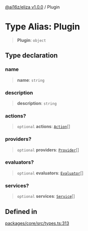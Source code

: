 [@ai16z/eliza v1.0.0](../index.md) / Plugin

# Type Alias: Plugin

> **Plugin**: `object`

## Type declaration

### name

> **name**: `string`

### description

> **description**: `string`

### actions?

> `optional` **actions**: [`Action`](../interfaces/Action.md)[]

### providers?

> `optional` **providers**: [`Provider`](../interfaces/Provider.md)[]

### evaluators?

> `optional` **evaluators**: [`Evaluator`](../interfaces/Evaluator.md)[]

### services?

> `optional` **services**: [`Service`](../classes/Service.md)[]

## Defined in

[packages/core/src/types.ts:313](https://github.com/ai16z/eliza/blob/main/packages/core/src/types.ts#L313)
